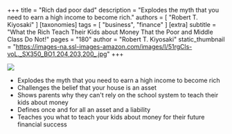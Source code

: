 +++
title = "Rich dad poor dad"
description = "Explodes the myth that you need to earn a high income to become rich."
authors = [ "Robert T. Kiyosaki" ]
[taxonomies]
tags = [ "business", "finance" ]
[extra]
subtitle = "What the Rich Teach Their Kids about Money That the Poor and Middle Class Do Not!"
pages = "180"
author = "Robert T. Kiyosaki"
static_thumbnail = "https://images-na.ssl-images-amazon.com/images/I/51rgCls-voL._SX350_BO1,204,203,200_.jpg"
+++

<img border="0" src="https://images-na.ssl-images-amazon.com/images/I/51rgCls-voL._SX350_BO1,204,203,200_.jpg" >

<!-- more -->

- Explodes the myth that you need to earn a high income to become rich
- Challenges the belief that your house is an asset
- Shows parents why they can't rely on the school system to teach their kids about money
- Defines once and for all an asset and a liability
- Teaches you what to teach your kids about money for their future financial success
